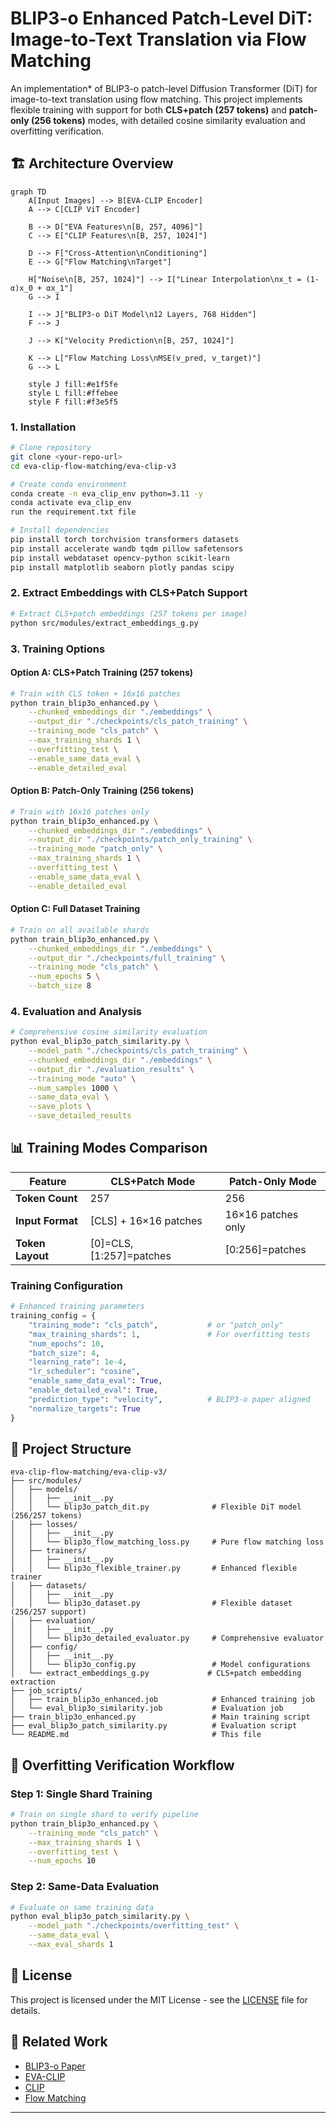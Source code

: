 # BLIP3-o Enhanced Patch-Level DiT: Image-to-Text Translation via Flow Matching
An implementation* of BLIP3-o patch-level Diffusion Transformer (DiT) for image-to-text translation using flow matching. This project implements flexible training with support for both **CLS+patch (257 tokens)** and **patch-only (256 tokens)** modes, with detailed cosine similarity evaluation and overfitting verification.
## 🏗️ Architecture Overview
```mermaid
graph TD
    A[Input Images] --> B[EVA-CLIP Encoder]
    A --> C[CLIP ViT Encoder]
    
    B --> D["EVA Features\n[B, 257, 4096]"]
    C --> E["CLIP Features\n[B, 257, 1024]"]
    
    D --> F["Cross-Attention\nConditioning"]
    E --> G["Flow Matching\nTarget"]
    
    H["Noise\n[B, 257, 1024]"] --> I["Linear Interpolation\nx_t = (1-α)x_0 + αx_1"]
    G --> I
    
    I --> J["BLIP3-o DiT Model\n12 Layers, 768 Hidden"]
    F --> J
    
    J --> K["Velocity Prediction\n[B, 257, 1024]"]
    
    K --> L["Flow Matching Loss\nMSE(v_pred, v_target)"]
    G --> L
    
    style J fill:#e1f5fe
    style L fill:#ffebee
    style F fill:#f3e5f5
```

### 1. Installation

```bash
# Clone repository
git clone <your-repo-url>
cd eva-clip-flow-matching/eva-clip-v3

# Create conda environment
conda create -n eva_clip_env python=3.11 -y
conda activate eva_clip_env
run the requirement.txt file

# Install dependencies
pip install torch torchvision transformers datasets
pip install accelerate wandb tqdm pillow safetensors
pip install webdataset opencv-python scikit-learn
pip install matplotlib seaborn plotly pandas scipy
```

### 2. Extract Embeddings with CLS+Patch Support

```bash
# Extract CLS+patch embeddings (257 tokens per image)
python src/modules/extract_embeddings_g.py

```

### 3. Training Options

#### Option A: CLS+Patch Training (257 tokens)
```bash
# Train with CLS token + 16x16 patches
python train_blip3o_enhanced.py \
    --chunked_embeddings_dir "./embeddings" \
    --output_dir "./checkpoints/cls_patch_training" \
    --training_mode "cls_patch" \
    --max_training_shards 1 \
    --overfitting_test \
    --enable_same_data_eval \
    --enable_detailed_eval
```

#### Option B: Patch-Only Training (256 tokens)
```bash
# Train with 16x16 patches only
python train_blip3o_enhanced.py \
    --chunked_embeddings_dir "./embeddings" \
    --output_dir "./checkpoints/patch_only_training" \
    --training_mode "patch_only" \
    --max_training_shards 1 \
    --overfitting_test \
    --enable_same_data_eval \
    --enable_detailed_eval
```

#### Option C: Full Dataset Training
```bash
# Train on all available shards
python train_blip3o_enhanced.py \
    --chunked_embeddings_dir "./embeddings" \
    --output_dir "./checkpoints/full_training" \
    --training_mode "cls_patch" \
    --num_epochs 5 \
    --batch_size 8
```

### 4. Evaluation and Analysis

```bash
# Comprehensive cosine similarity evaluation
python eval_blip3o_patch_similarity.py \
    --model_path "./checkpoints/cls_patch_training" \
    --chunked_embeddings_dir "./embeddings" \
    --output_dir "./evaluation_results" \
    --training_mode "auto" \
    --num_samples 1000 \
    --same_data_eval \
    --save_plots \
    --save_detailed_results
```

## 📊 Training Modes Comparison

| Feature | CLS+Patch Mode | Patch-Only Mode |
|---------|----------------|------------------|
| **Token Count** | 257 | 256 |
| **Input Format** | [CLS] + 16×16 patches | 16×16 patches only |
| **Token Layout** | [0]=CLS, [1:257]=patches | [0:256]=patches |





### Training Configuration

```python
# Enhanced training parameters
training_config = {
    "training_mode": "cls_patch",           # or "patch_only"
    "max_training_shards": 1,               # For overfitting tests
    "num_epochs": 10,
    "batch_size": 4,
    "learning_rate": 1e-4,
    "lr_scheduler": "cosine",
    "enable_same_data_eval": True,
    "enable_detailed_eval": True,
    "prediction_type": "velocity",          # BLIP3-o paper aligned
    "normalize_targets": True
}
```

## 📁 Project Structure

```
eva-clip-flow-matching/eva-clip-v3/
├── src/modules/
│   ├── models/
│   │   ├── __init__.py
│   │   └── blip3o_patch_dit.py              # Flexible DiT model (256/257 tokens)
│   ├── losses/
│   │   ├── __init__.py
│   │   └── blip3o_flow_matching_loss.py     # Pure flow matching loss
│   ├── trainers/
│   │   ├── __init__.py
│   │   └── blip3o_flexible_trainer.py       # Enhanced flexible trainer
│   ├── datasets/
│   │   ├── __init__.py
│   │   └── blip3o_dataset.py                # Flexible dataset (256/257 support)
│   ├── evaluation/
│   │   ├── __init__.py
│   │   └── blip3o_detailed_evaluator.py     # Comprehensive evaluator
│   ├── config/
│   │   ├── __init__.py
│   │   └── blip3o_config.py                 # Model configurations
│   └── extract_embeddings_g.py             # CLS+patch embedding extraction
├── job_scripts/
│   ├── train_blip3o_enhanced.job            # Enhanced training job
│   └── eval_blip3o_similarity.job           # Evaluation job
├── train_blip3o_enhanced.py                 # Main training script
├── eval_blip3o_patch_similarity.py          # Evaluation script
└── README.md                                # This file
```

## 🧪 Overfitting Verification Workflow

### Step 1: Single Shard Training
```bash
# Train on single shard to verify pipeline
python train_blip3o_enhanced.py \
    --training_mode "cls_patch" \
    --max_training_shards 1 \
    --overfitting_test \
    --num_epochs 10
```

### Step 2: Same-Data Evaluation
```bash
# Evaluate on same training data
python eval_blip3o_patch_similarity.py \
    --model_path "./checkpoints/overfitting_test" \
    --same_data_eval \
    --max_eval_shards 1
```



## 📄 License

This project is licensed under the MIT License - see the [LICENSE](LICENSE) file for details.



## 🔗 Related Work

- [BLIP3-o Paper](https://arxiv.org/abs/your-paper-id)
- [EVA-CLIP](https://github.com/baaivision/EVA/tree/master/EVA-CLIP)
- [CLIP](https://github.com/openai/CLIP)
- [Flow Matching](https://arxiv.org/abs/2210.02747)

---


